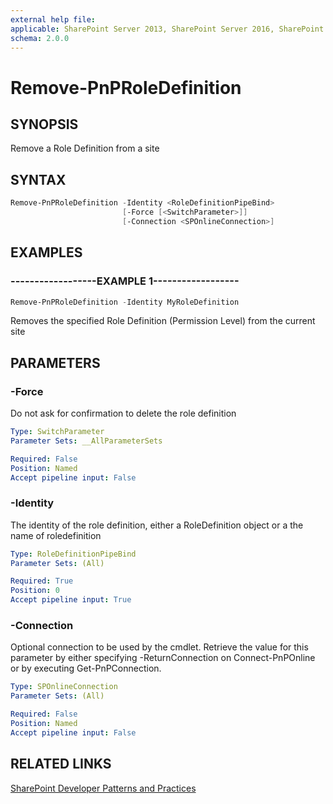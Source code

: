 ```yaml
---
external help file:
applicable: SharePoint Server 2013, SharePoint Server 2016, SharePoint Server 2019, SharePoint Online
schema: 2.0.0
---
```

# Remove-PnPRoleDefinition

## SYNOPSIS
Remove a Role Definition from a site

## SYNTAX 

```powershell
Remove-PnPRoleDefinition -Identity <RoleDefinitionPipeBind>
                         [-Force [<SwitchParameter>]]
                         [-Connection <SPOnlineConnection>]
```

## EXAMPLES

### ------------------EXAMPLE 1------------------
```powershell
Remove-PnPRoleDefinition -Identity MyRoleDefinition
```

Removes the specified Role Definition (Permission Level) from the current site

## PARAMETERS

### -Force
Do not ask for confirmation to delete the role definition

```yaml
Type: SwitchParameter
Parameter Sets: __AllParameterSets

Required: False
Position: Named
Accept pipeline input: False
```

### -Identity
The identity of the role definition, either a RoleDefinition object or a the name of roledefinition

```yaml
Type: RoleDefinitionPipeBind
Parameter Sets: (All)

Required: True
Position: 0
Accept pipeline input: True
```

### -Connection
Optional connection to be used by the cmdlet. Retrieve the value for this parameter by either specifying -ReturnConnection on Connect-PnPOnline or by executing Get-PnPConnection.

```yaml
Type: SPOnlineConnection
Parameter Sets: (All)

Required: False
Position: Named
Accept pipeline input: False
```

## RELATED LINKS

[SharePoint Developer Patterns and Practices](http://aka.ms/sppnp)